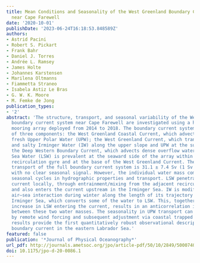 ```yaml
---
title: Mean Conditions and Seasonality of the West Greenland Boundary Current System
  near Cape Farewell
date: '2020-10-01'
publishDate: '2023-06-24T16:18:53.848589Z'
authors:
- Astrid Pacini
- Robert S. Pickart
- Frank Bahr
- Daniel J. Torres
- Andrée L. Ramsey
- James Holte
- Johannes Karstensen
- Marilena Oltmanns
- Fiammetta Straneo
- Isabela Astiz Le Bras
- G. W. K. Moore
- M. Femke de Jong
publication_types:
- '2'
abstract: 'The structure, transport, and seasonal variability of the West Greenland
  boundary current system near Cape Farewell are investigated using a high-resolution
  mooring array deployed from 2014 to 2018. The boundary current system is comprised
  of three components: the West Greenland Coastal Current, which advects cold and
  fresh Upper Polar Water (UPW); the West Greenland Current, which transports warm
  and salty Irminger Water (IW) along the upper slope and UPW at the surface; and
  the Deep Western Boundary Current, which advects dense overflow waters. Labrador
  Sea Water (LSW) is prevalent at the seaward side of the array within an offshore
  recirculation gyre and at the base of the West Greenland Current. The 4-yr mean
  transport of the full boundary current system is 31.1 ± 7.4 Sv (1 Sv ≡ 106 m3 s−1),
  with no clear seasonal signal. However, the individual water mass components exhibit
  seasonal cycles in hydrographic properties and transport. LSW penetrates the boundary
  current locally, through entrainment/mixing from the adjacent recirculation gyre,
  and also enters the current upstream in the Irminger Sea. IW is modified through
  air–sea interaction during winter along the length of its trajectory around the
  Irminger Sea, which converts some of the water to LSW. This, together with the seasonal
  increase in LSW entering the current, results in an anticorrelation in transport
  between these two water masses. The seasonality in UPW transport can be explained
  by remote wind forcing and subsequent adjustment via coastal trapped waves. Our
  results provide the first quantitatively robust observational description of the
  boundary current in the eastern Labrador Sea.'
featured: false
publication: '*Journal of Physical Oceanography*'
url_pdf: http://journals.ametsoc.org/jpo/article-pdf/50/10/2849/5000740/jpod200086.pdf
doi: 10.1175/jpo-d-20-0086.1
---
```


